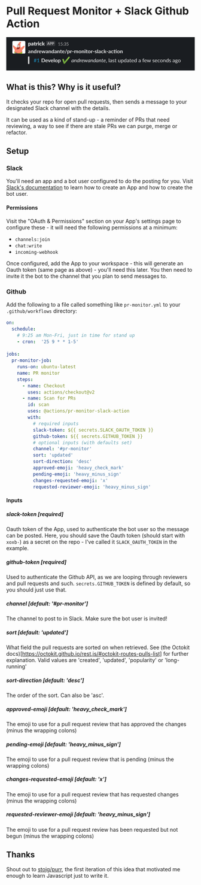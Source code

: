 # Pull Request Monitor + Slack Github Action

![Screenshot](./img/screenshot1.png)

## What is this? Why is it useful?

It checks your repo for open pull requests, then sends a message to your designated
Slack channel with the details.

It can be used as a kind of stand-up - a reminder of PRs that need reviewing, a way
to see if there are stale PRs we can purge, merge or refactor.

## Setup

### Slack

You'll need an app and a bot user configured to do the posting for you. Visit 
[Slack's documentation](https://api.slack.com/bot-users#creating-bot-user) 
to learn how to create an App and how to create the bot user. 

#### Permissions

Visit the "OAuth & Permissions" section on your App's settings page to configure 
these - it will need the following permissions at a minimum:

- `channels:join`
- `chat:write`
- `incoming-webhook`

Once configured, add the App to your workspace - this will generate an Oauth token
(same page as above) - you'll need this later. You then need to invite it the
bot to the channel that you plan to send messages to.

### Github

Add the following to a file called something like `pr-monitor.yml` to your `.github/workflows` directory:

```yaml
on:
  schedule:
    # 9:25 am Mon-Fri, just in time for stand up
    - cron:  '25 9 * * 1-5' 

jobs:
  pr-monitor-job:
    runs-on: ubuntu-latest
    name: PR monitor
    steps:
      - name: Checkout
        uses: actions/checkout@v2
      - name: Scan for PRs
        id: scan
        uses: @actions/pr-monitor-slack-action
        with:
          # required inputs
          slack-token: ${{ secrets.SLACK_OAUTH_TOKEN }}
          github-token: ${{ secrets.GITHUB_TOKEN }}
          # optional inputs (with defaults set)
          channel: '#pr-monitor'
          sort: 'updated'
          sort-direction: 'desc'
          approved-emoji: 'heavy_check_mark'
          pending-emoji: 'heavy_minus_sign'
          changes-requested-emoji: 'x'
          requested-reviewer-emoji: 'heavy_minus_sign'
```

#### Inputs

##### slack-token [required]

Oauth token of the App, used to authenticate the bot user so the message can be
posted. Here, you should save the Oauth token (should start with `xoxb-`) as a
secret on the repo - I've called it `SLACK_OAUTH_TOKEN` in the example.

##### github-token [required]

Used to authenticate the Github API, as we are looping through reviewers and pull
requests and such. `secrets.GITHUB_TOKEN` is defined by default, so you should
just use that.

##### channel [default: '#pr-monitor'] 

The channel to post to in Slack. Make sure the bot user is invited!

##### sort [default: 'updated']

What field the pull requests are sorted on when retrieved. See 
(the Octokit docs)[https://octokit.github.io/rest.js/#octokit-routes-pulls-list]
for further explanation. Valid values are 'created', 'updated', 'popularity'
or 'long-running'

##### sort-direction [default: 'desc']

The order of the sort. Can also be 'asc'.

##### approved-emoji [default: 'heavy_check_mark']

The emoji to use for a pull request review that has approved the changes
(minus the wrapping colons)

##### pending-emoji [default: 'heavy_minus_sign']

The emoji to use for a pull request review that is pending (minus the 
wrapping colons)

##### changes-requested-emoji [default: 'x']

The emoji to use for a pull request review that has requested changes (minus
the wrapping colons)

##### requested-reviewer-emoji [default: 'heavy_minus_sign']

The emoji to use for a pull request review has been requested but not begun
(minus the wrapping colons)

## Thanks

Shout out to [stojg/purr](https://github.com/stojg/purr), the first iteration of
this idea that motivated me enough to learn Javascript just to write it.
